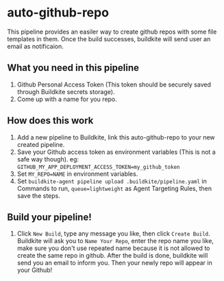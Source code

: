 # auto-github-repo

This pipeline provides an easiler way to create github repos with some file templates in them. Once the build successes, buildkite will send user an email as notificaion.

## What you need in this pipeline
1. Github Personal Access Token (This token should be securely saved through Buildkite secrets storage).
2. Come up with a name for you repo.


## How does this work
1. Add a new pipeline to Buildkite, link this auto-github-repo to your new created pipeline. 
2. Save your Github access token as environment variables (This is not a safe way though). eg: ```GITHUB_MY_APP_DEPLOYMENT_ACCESS_TOKEN=my_github_token```
3. Set ```MY_REPO=NAME``` in environment variables.
4. Set ```buildkite-agent pipeline upload .buildkite/pipeline.yaml``` in Commands to run, ```queue=lightweight``` as Agent Targeting Rules, then save the steps. 

## Build your pipeline!
1. Click ```New Build```, type any message you like, then click ```Create Build```. Buildkite will ask you to ```Name Your Repo```, enter the repo name you like, make sure you don't use repeated name because it is not allowed to create the same repo in github. After the build is done, buildkite will send you an email to inform you. Then your newly repo will appear in your Github! 
